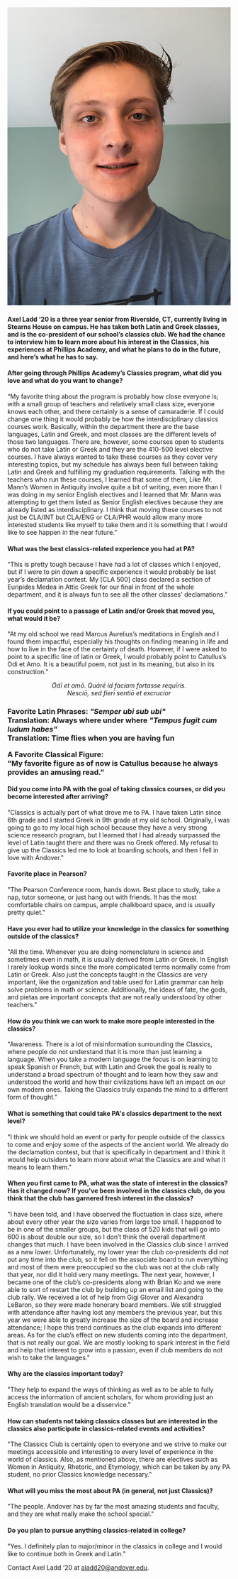 <center><img src="/articles/sources/aladd/aladd.jpg"  alt="" /></center>

#### Axel Ladd ‘20 is a three year senior from Riverside, CT, currently living in Stearns House on campus. He has taken both Latin and Greek classes, and is the co-president of our school’s classics club. We had the chance to interview him to learn more about his interest in the Classics, his experiences at Phillips Academy, and what he plans to do in the future, and here’s what he has to say.

<h4>
After going through Phillips Academy’s Classics program, what did you love and what do you want to change?
</h4>

“My favorite thing about the program is probably how close everyone is; with a small group of teachers and relatively small class size, everyone knows each other, and there certainly is a sense of camaraderie. If I could change one thing it would probably be how the interdisciplinary classics courses work. Basically, within the department there are the base languages, Latin and Greek, and most classes are the different levels of those two languages. There are, however, some courses open to students who do not take Latin or Greek and they are the 410-500 level elective courses. I have always wanted to take these courses as they cover very interesting topics, but my schedule has always been full between taking Latin and Greek and fulfilling my graduation requirements. Talking with the teachers who run these courses, I learned that some of them, Like Mr. Mann’s Women in Antiquity involve quite a bit of writing, even more than I was doing in my senior English electives and I learned that Mr. Mann was attempting to get them listed as Senior English electives because they are already listed as interdisciplinary. I think that moving these courses to not just be CLA/INT but CLA/ENG or CLA/PHR would allow many more interested students like myself to take them and it is something that I would like to see happen in the near future.”

<h4>
What was the best classics-related experience you had at PA?
</h4>

“This is pretty tough because I have had a lot of classes which I enjoyed, but if I were to pin down a specific experience it would probably be last year’s declamation contest. My [CLA 500] class declared a section of Euripides Medea in Attic Greek for our final in front of the whole department, and it is always fun to see all the other classes' declamations.”

<h4>
If you could point to a passage of Latin and/or Greek that moved you, what would it be?
</h4>

"At my old school we read Marcus Aurelius’s meditations in English and I found them impactful, especially his thoughts on finding meaning in life and how to live in the face of the certainty of death. However, if I were asked to point to a specific line of latin or Greek, I would probably point to Catullus’s Odi et Amo. It is a beautiful poem, not just in its meaning, but also in its construction."

<center><em>
Ōdī et amō. Quārē id faciam fortasse requīris.
<br/>Nesciō, sed fierī sentiō et excrucior
</em></center>

<h3>
<b>Favorite Latin Phrases:</b>

<em>
"Semper ubi sub ubi"
</em>
<br/>Translation: Always where under where

<em>
"Tempus fugit cum ludum habes"
</em>
<br/>Translation: Time flies when you are having fun

<b>A Favorite Classical Figure:</b>
<br/>"My favorite figure as of now is Catullus because he always provides an amusing read."
</h3>

<h4>
Did you come into PA with the goal of taking classics courses, or did you become interested after arriving?
</h4>

"Classics is actually part of what drove me to PA. I have taken Latin since 6th grade and I started Greek in 9th grade at my old school. Originally, I was going to go to my local high school because they have a very strong science research program, but I learned that I had already surpassed the level of Latin taught there and there was no Greek offered. My refusal to give up the Classics led me to look at boarding schools, and then I fell in love with Andover."

<h4>
Favorite place in Pearson?
</h4>

"The Pearson Conference room, hands down. Best place to study, take a nap, tutor someone, or just hang out with friends. It has the most comfortable chairs on campus, ample chalkboard space, and is usually pretty quiet."

<h4>
Have you ever had to utilize your knowledge in the classics for something outside of the classics?
</h4>

"All the time. Whenever you are doing nomenclature in science and sometimes even in math, it is usually derived from Latin or Greek. In English I rarely lookup words since the more complicated terms normally come from Latin or Greek. Also just the concepts taught in the Classics are very important, like the organization and table used for Latin grammar can help solve problems in math or science. Additionally, the ideas of fate, the gods, and pietas are important concepts that are not really understood by other teachers."

<h4>
How do you think we can work to make more people interested in the classics?
</h4>

"Awareness. There is a lot of misinformation surrounding the Classics, where people do not understand that it is more than just learning a language. When you take a modern language the focus is on learning to speak Spanish or French, but with Latin and Greek the goal is really to understand a broad spectrum of thought and to learn how they saw and understood the world and how their civilizations have left an impact on our own modern ones. Taking the Classics truly expands the mind to a different form of thought."

<h4>
What is something that could take PA's classics department to the next level?
</h4>

"I think we should hold an event or party for people outside of the classics to come and enjoy some of the aspects of the ancient world. We already do the declamation contest, but that is specifically in department and I think it would help outsiders to learn more about what the Classics are and what it means to learn them."

<h4>
When you first came to PA, what was the state of interest in the classics? Has it changed now? If you've been involved in the classics club, do you think that the club has garnered fresh interest in the classics?
</h4>

"I have been told, and I have observed the fluctuation in class size, where about every other year the size varies from large too small. I happened to be in one of the smaller groups, but the class of 520 kids that will go into 600 is about double our size, so I don’t think the overall department changes that much. I have been involved in the Classics club since I arrived as a new lower. Unfortunately, my lower year the club co-presidents did not put any time into the club, so it fell on the associate board to run everything and most of them were preoccupied so the club was not at the club rally that year, nor did it hold very many meetings. The next year, however, I became one of the club’s co-presidents along with Brian Ko and we were able to sort of restart the club by building up an email list and going to the club rally. We received a lot of help from Gigi Glover and Alexandra LeBaron, so they were made honorary board members. We still struggled with attendance after having lost any members the previous year, but this year we were able to greatly increase the size of the board and increase attendance; I hope this trend continues as the club expands into different areas. As for the club’s effect on new students coming into the department, that is not really our goal. We are mostly looking to spark interest in the field and help that interest to grow into a passion, even if club members do not wish to take the languages."

<h4>
Why are the classics important today?
</h4>

"They help to expand the ways of thinking as well as to be able to fully access the information of ancient scholars, for whom providing just an English translation would be a disservice."

<h4>
How can students not taking classics classes but are interested in the classics also participate in classics-related events and activities?
</h4>

"The Classics Club is certainly open to everyone and we strive to make our meetings accessible and interesting to every level of experience in the world of classics. Also, as mentioned above, there are electives such as Women in Antiquity, Rhetoric, and Etymology, which can be taken by any PA student, no prior Classics knowledge necessary."

<h4>
What will you miss the most about PA (in general, not just Classics)?
</h4>

"The people. Andover has by far the most amazing students and faculty, and they are what really make the school special."

<h4>
Do you plan to pursue anything classics-related in college?
</h4>

"Yes. I definitely plan to major/minor in the classics in college and I would like to continue both in Greek and Latin."

Contact Axel Ladd ‘20 at <a href="mailto:aladd20@andover.edu">aladd20@andover.edu</a>.
</Text>
